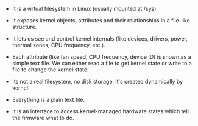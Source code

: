 - It is a virtual filesystem in Linux (usually mounted at /sys).

- It exposes kernel objects, attributes and their relationships in a file-like structure.

- It lets us see and control kernel internals (like devices, drivers, power, thermal zones, CPU frequency, etc.).

- Each attribute (like fan speed, CPU frequency, device ID) is shown as a simple text file. We can either read a file to get kernel state or write to a file to change the kernel state.

- Its not a real filesystem, no disk storage, it's created dynamically by kernel.

- Everything is a plain text file. 

- It is an interface to access kernel-managed hardware states which tell the firmware what to do.
